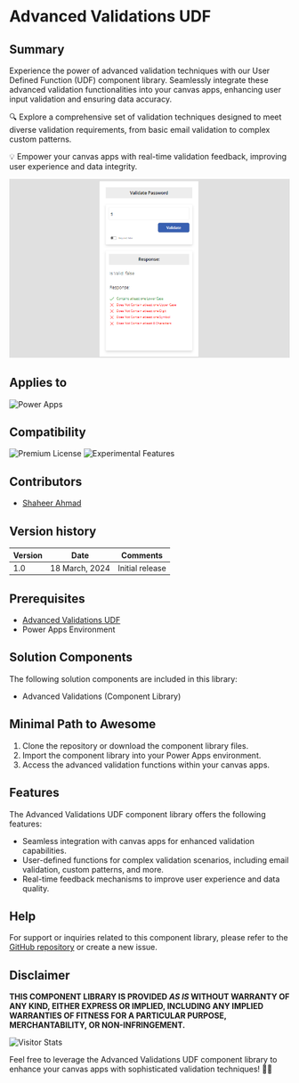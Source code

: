 # Advanced Validations UDF

## Summary

Experience the power of advanced validation techniques with our User Defined Function (UDF) component library. Seamlessly integrate these advanced validation functionalities into your canvas apps, enhancing user input validation and ensuring data accuracy.

🔍 Explore a comprehensive set of validation techniques designed to meet diverse validation requirements, from basic email validation to complex custom patterns.

💡 Empower your canvas apps with real-time validation feedback, improving user experience and data integrity.

![Advanced Validations UDF](./assets/preview.png)

## Applies to

![Power Apps](https://img.shields.io/badge/Power%20Apps-Yes-green "Yes")

## Compatibility
![Premium License](https://img.shields.io/badge/Premium%20License-Not%20Required-red.svg "Premium license not required")
![Experimental Features](https://img.shields.io/badge/Experimental%20Features-No-red.svg "Does not rely on experimental features")

## Contributors

* [Shaheer Ahmad](https://github.com/shaheerahmadch)

## Version history

Version|Date|Comments
-------|----|--------
1.0|18 March, 2024|Initial release

## Prerequisites

* [Advanced Validations UDF](https://github.com/yourrepository/advanced-validations-udf)
* Power Apps Environment

## Solution Components

The following solution components are included in this library:

* Advanced Validations (Component Library)

## Minimal Path to Awesome

1. Clone the repository or download the component library files.
2. Import the component library into your Power Apps environment.
3. Access the advanced validation functions within your canvas apps.

## Features

The Advanced Validations UDF component library offers the following features:

* Seamless integration with canvas apps for enhanced validation capabilities.
* User-defined functions for complex validation scenarios, including email validation, custom patterns, and more.
* Real-time feedback mechanisms to improve user experience and data quality.

## Help

For support or inquiries related to this component library, please refer to the [GitHub repository](https://github.com/yourrepository/advanced-validations-udf) or create a new issue.

## Disclaimer

**THIS COMPONENT LIBRARY IS PROVIDED *AS IS* WITHOUT WARRANTY OF ANY KIND, EITHER EXPRESS OR IMPLIED, INCLUDING ANY IMPLIED WARRANTIES OF FITNESS FOR A PARTICULAR PURPOSE, MERCHANTABILITY, OR NON-INFRINGEMENT.**

![Visitor Stats](https://m365-visitor-stats.azurewebsites.net/powerplatform-samples/samples/advanced-validations-udf)

Feel free to leverage the Advanced Validations UDF component library to enhance your canvas apps with sophisticated validation techniques! 🚀✨
